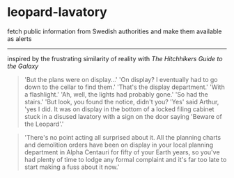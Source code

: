 # leopard-lavatory
fetch public information from Swedish authorities and make them available as alerts

---

inspired by the frustrating similarity of reality with _The Hitchhikers Guide to the Galaxy_

> 'But the plans were on display...'
> 'On display? I eventually had to go down to the cellar to find them.'
> 'That's the display department.'
> 'With a flashlight.'
> 'Ah, well, the lights had probably gone.'
> 'So had the stairs.'
> 'But look, you found the notice, didn't you?
> 'Yes' said Arthur, 'yes I did. It was on display in the bottom of a locked filing cabinet stuck in a disused lavatory with a sign on the door saying 'Beware of the Leopard'.'

> 'There's no point acting all surprised about it. All the planning charts and demolition orders have been on display in your local planning department in Alpha Centauri for fifty of your Earth years, so you've had plenty of time to lodge any formal complaint and it's far too late to start making a fuss about it now.'
